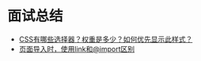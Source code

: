 # 面试总结

- [CSS有哪些选择器？权重是多少？如何优先显示此样式？](https://github.com/ayuan888/history/issues/2)
- [页面导入时，使用link和@import区别](https://github.com/ayuan888/history/issues/3)

